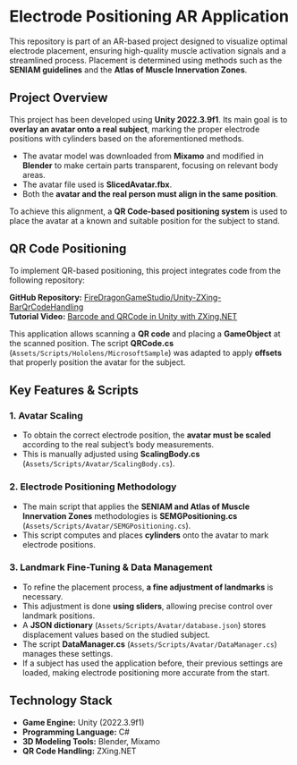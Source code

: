 # **Electrode Positioning AR Application**  

This repository is part of an AR-based project designed to visualize optimal electrode placement, ensuring high-quality muscle activation signals and a streamlined process. Placement is determined using methods such as the **SENIAM guidelines** and the **Atlas of Muscle Innervation Zones**.  

## **Project Overview**  

This project has been developed using **Unity 2022.3.9f1**. Its main goal is to **overlay an avatar onto a real subject**, marking the proper electrode positions with cylinders based on the aforementioned methods.  

- The avatar model was downloaded from **Mixamo** and modified in **Blender** to make certain parts transparent, focusing on relevant body areas.  
- The avatar file used is **SlicedAvatar.fbx**.  
- Both the **avatar and the real person must align in the same position**.  

To achieve this alignment, a **QR Code-based positioning system** is used to place the avatar at a known and suitable position for the subject to stand.  

## **QR Code Positioning**  

To implement QR-based positioning, this project integrates code from the following repository:  

**GitHub Repository:** [FireDragonGameStudio/Unity-ZXing-BarQrCodeHandling](https://github.com/FireDragonGameStudio/Unity-ZXing-BarQrCodeHandling)  
**Tutorial Video:** [Barcode and QRCode in Unity with ZXing.NET](https://www.youtube.com/watch?v=tJXvynhbmpg)  

This application allows scanning a **QR code** and placing a **GameObject** at the scanned position. The script **QRCode.cs** (`Assets/Scripts/Hololens/MicrosoftSample`) was adapted to apply **offsets** that properly position the avatar for the subject.  

## **Key Features & Scripts**  

### **1. Avatar Scaling**  
- To obtain the correct electrode position, the **avatar must be scaled** according to the real subject’s body measurements.  
- This is manually adjusted using **ScalingBody.cs** (`Assets/Scripts/Avatar/ScalingBody.cs`).  

### **2. Electrode Positioning Methodology**  
- The main script that applies the **SENIAM and Atlas of Muscle Innervation Zones** methodologies is **SEMGPositioning.cs** (`Assets/Scripts/Avatar/SEMGPositioning.cs`).  
- This script computes and places **cylinders** onto the avatar to mark electrode positions.  

### **3. Landmark Fine-Tuning & Data Management**  
- To refine the placement process, **a fine adjustment of landmarks** is necessary.  
- This adjustment is done **using sliders**, allowing precise control over landmark positions.  
- A **JSON dictionary** (`Assets/Scripts/Avatar/database.json`) stores displacement values based on the studied subject.  
- The script **DataManager.cs** (`Assets/Scripts/Avatar/DataManager.cs`) manages these settings.  
- If a subject has used the application before, their previous settings are loaded, making electrode positioning more accurate from the start.  

## **Technology Stack**  
- **Game Engine:** Unity (2022.3.9f1)  
- **Programming Language:** C#  
- **3D Modeling Tools:** Blender, Mixamo  
- **QR Code Handling:** ZXing.NET  

